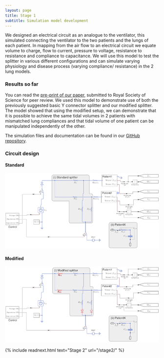 ```yaml
---
layout: page
title: Stage 1
subtitle: Simulation model development
---
```


We designed an electrical circuit as an analogue to the ventilator, this simulated connecting the ventilator to the two patients and the lungs of each patient. In mapping from the air flow to an electrical circuit we equate volume to charge, flow to current, pressure to voltage, resistance to resistance and compliance to capacitance. We will use this model to test the splitter in various different configurations and can simulate varying physiology and disease process (varying compliance/ resistance) in the 2 lung models.

### Results so far

You can read the [pre-print of our paper](http://www.medrxiv.org/content/10.1101/2020.04.07.20056309v1),
submitted to Royal Society of Science for peer review. 
We used this model to demonstrate use of both the previously suggested basic Y connector splitter and our modified splitter. The model showed that using the modified setup, we can demonstrate that it is possible to achieve the same tidal volumes in 2 patients with mismatched lung compliances and that tidal volume of one patient can be manipulated independently of the other.

The simulation files and documentation can be found in our
[GitHub repository](https://github.com/splitvent/splitvent).

### Circuit design

#### Standard
![](/img/simmodel_standard.png)

#### Modified
![](/img/simmodel_modified.png)


{% include readnext.html text="Stage 2" url="/stage2/" %}

